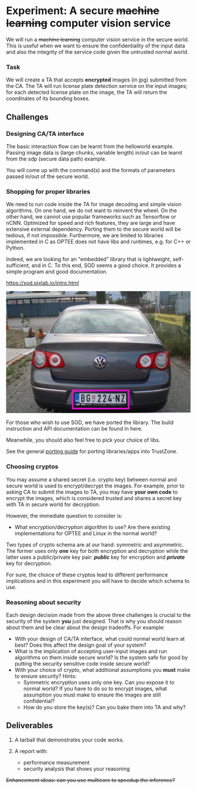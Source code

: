 # Experiment: A secure ~~machine learning~~ computer vision service

We will run a ~~machine learning~~ computer vision service in the secure world. This is useful when we want to ensure the confidentiality of the input data and also the integrity of the service code given the untrusted normal world.  

### Task

We will create a TA that accepts **encrypted** images (in jpg) submitted from the CA. The TA will run license plate detection service on the input images; for each detected license plate on the image, the TA will return the coordinates of its bounding boxes. 

## Challenges

### Designing CA/TA interface

The basic interaction flow can be learnt from the helloworld example. Passing image data is (large chunks, variable length) in/out can be learnt from the sdp (secure data path) example. 

You will come up with the command(s) and the formats of parameters passed in/out of the secure world. 

### Shopping for proper libraries

We need to run code inside the TA for image decoding and simple vision algorithms. On one hand, we do not want to reinvent the wheel. On the other hand, we cannot use popular frameworks such as Tensorflow or nCNN. Optimized for speed and rich features, they are large and have extensive external dependency. Porting them to the secure world will be tedious, if not impossible. Furthermore, we are limited to libraries implemented in C as OPTEE does not have libs and runtimes, e.g. for C++ or Python. 

Indeed, we are looking for an "embedded" library that is lightweight, self-sufficient, and in C. To this end, SOD seems a good choice. It provides a simple program and good documentation. 

https://sod.pixlab.io/intro.html

![license](license.png)

For those who wish to use SOD, we have ported the library. The build instruction and API documentation can be found in here. 

Meanwhile, you should also feel free to pick your choice of libs. 

See the general [porting guide](porting.md) for porting libraries/apps into TrustZone.

### Choosing cryptos

You may assume a shared secret (i.e. crypto key) between normal and secure world is used to encrypt/decrypt the images. For example, prior to asking CA to submit the images to TA, you may have **your own code** to encrypt the images, which is considered trusted and shares a secret key with TA in secure world for decryption.    

However, the immediate question to consider is:  

* What encryption/decryption algorithm to use? Are there existing implementations for OPTEE and Linux in the normal world? 

Two types of crypto schema are at our hand: symmetric and asymmetric. The former uses only ***one*** key for both  encryption and decryption while the latter uses a public/private key pair: ***public*** key for encryption and ***private*** key for decryption.  

For sure, the choice of these cryptos lead to different performance implications and in this experiment you will have to decide which schema to use.

### Reasoning about security

Each design decision made from the above three challenges is crucial to the security of the system **you** just designed. That is why you should reason about them and be clear about the design tradeoffs. For example:

* With your design of CA/TA interface, what could normal world learn at best? Does this affect the design goal of your system? 
* What is the implication of accepting user-input images and run algorithms on them inside secure world? Is the system safe for good by putting the security sensitive code inside secure world?
* With your choice of crypto, what additional assumptions you **must** make to ensure security? Hints: 
  * Symmetric encryption uses only one key. Can you expose it to normal world? If you have to do so to encrypt images, what assumption you must make to ensure the images are still confidential?  
  * How do you store the key(s)? Can you bake them into TA and why?   

## Deliverables

1. A tarball that demonstrates your code works. 

2. A report with:
   * performance measurement
   * security analysis that shows your reasoning 

~~Enhancement ideas: can you use multicore to speedup the inference?~~ 

